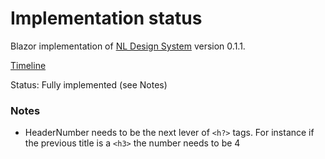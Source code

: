 # Implementation status
Blazor implementation of [NL Design System](https://nl-design-system.gitlab.io/nl-design-system/index.html) version 0.1.1. 

[Timeline](https://nl-design-system.gitlab.io/nl-design-system/componenten/timeline/index.html)


Status: Fully implemented (see Notes)

### Notes
- HeaderNumber needs to be the next lever of `<h?>` tags. For instance if the previous title is a `<h3>` the number needs to be 4
